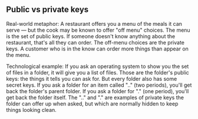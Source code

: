 ## Public vs private keys

Real-world metaphor: A restaurant offers you a menu of the meals it can serve — but the cook may be known to offer "off menu" choices. The menu is the set of public keys. If someone doesn't know anything about the restaurant, that's all they can order. The off-menu choices are the private keys. A customer who is in the know can order more things than appear on the menu.

Technological example: If you ask an operating system to show you the set of files in a folder, it will give you a list of files. Those are the folder's public keys: the things it tells you can ask for. But every folder also has some secret keys. If you ask a folder for an item called ".." (two periods), you'll get back the folder's parent folder. If you ask a folder for "." (one period), you'll get back the folder itself. The ".." and "." are examples of private keys the folder can offer up when asked, but which are normally hidden to keep things looking clean.
